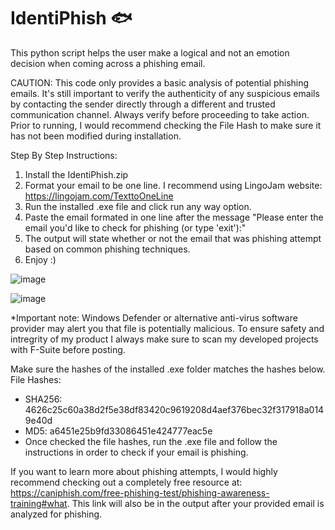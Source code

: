 # IdentiPhish 🐟
This python script helps the user make a logical and not an emotion decision when coming across a phishing email.

CAUTION: This code only provides a basic analysis of potential phishing emails. It's still important to verify the authenticity of any suspicious emails by contacting the sender directly through a different and trusted communication channel. Always verify before proceeding to take action.
Prior to running, I would recommend checking the File Hash to make sure it has not been modified during installation. 

Step By Step Instructions:
  1. Install the IdentiPhish.zip
  2. Format your email to be one line. I recommend using LingoJam website: https://lingojam.com/TexttoOneLine
  3. Run the installed .exe file and click run any way option.
  4. Paste the email formated in one line after the message "Please enter the email you'd like to check for phishing (or type 'exit'):"
  5. The output will state whether or not the email that was phishing attempt based on common phishing techniques.
  6. Enjoy :)



![image](https://github.com/user-attachments/assets/07322b30-6145-4288-9200-355f95890371)

![image](https://github.com/user-attachments/assets/a47b8853-c78f-4a46-9069-6fae29dea98b)

*Important note: Windows Defender or alternative anti-virus software provider may alert you that file is potentially malicious. To ensure safety and intregrity of my product I always make sure to scan my developed projects with F-Suite before posting.

Make sure the hashes of the installed .exe folder matches the hashes below.
File Hashes:
- SHA256: 4626c25c60a38d2f5e38df83420c9619208d4aef376bec32f317918a0149e40d
- MD5: a6451e25b9fd33086451e424777eac5e
- Once checked the file hashes, run the .exe file and follow the instructions in order to check if your email is phishing.

If you want to learn more about phishing attempts, I would highly recommend checking out a completely free resource at: https://caniphish.com/free-phishing-test/phishing-awareness-training#what. This link will also be in the output after your provided email is analyzed for phishing.
